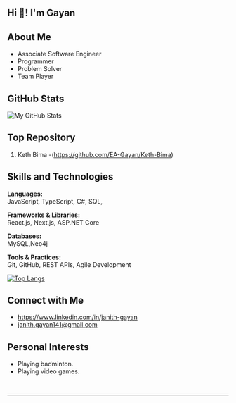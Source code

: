 <!-- Replace "Your Name" with your name -->
<h2 align="left">Hi 👋! I'm Gayan</h2>

<!-- Your introduction or tagline -->

<!-- About Me Section -->
## About Me
- Associate Software Engineer
- Programmer
- Problem Solver
- Team Player

<!-- GitHub Stats Section -->
## GitHub Stats
![My GitHub Stats](https://github-readme-stats.vercel.app/api?username=EA-Gayan&show_icons=true&count_private=true&theme=dracula)


<!-- Top Repositories Section -->
## Top Repository
1. Keth Bima -(https://github.com/EA-Gayan/Keth-Bima)


<!-- Skills and Technologies Section -->
## Skills and Technologies

**Languages:**  
JavaScript, TypeScript, C#, SQL, 

**Frameworks & Libraries:**  
React.js, Next.js, ASP.NET Core

**Databases:**  
MySQL,Neo4j

**Tools & Practices:**  
Git, GitHub, REST APIs, Agile Development

<!-- language Section -->
[![Top Langs](https://github-readme-stats.vercel.app/api/top-langs/?username=EA-Gayan&layout=compact)](https://github.com/EA-Gayan/github-readme-stats)

<!-- Connect with Me Section -->
## Connect with Me
- <a href="https://www.linkedin.com/in/janith-gayan/" target="_blank">https://www.linkedin.com/in/janith-gayan</a>
- <a href="janith.gayan141@gmail.com" target="_blank">janith.gayan141@gmail.com</a>

<!-- Education Section (Optional) 
## Education
BSc (Hons) in Information Technology at Sir John Kotelawala Defence University 2020-2023 (2nd class upper division)



<!-- Personal Interests Section (Optional) -->
## Personal Interests
- Playing badminton.
- Playing video games.



<!-- Add more sections as needed -->

<!-- Clear float and add a horizontal line -->
<br clear="both">
<hr>
